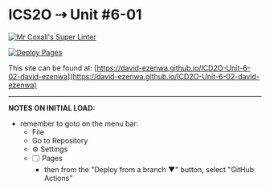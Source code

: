 # ICS2O ⇢ Unit #6-01

[![Mr Coxall's Super Linter](https://github.com/david-ezenwa/ICD2O-Unit-6-02-david-ezenwa/workflows/Mr%20Coxall's%20Super%20Linter/badge.svg)](https://github.com/david-ezenwa/ICD2O-Unit-6-02-david-ezenwa/actions)

[![Deploy Pages](https://github.com/david-ezenwa/ICD2O-Unit-6-02-david-ezenwa/workflows/Deploy%20Pages/badge.svg)](https://github.com/david-ezenwa/ICD2O-Unit-6-02-david-ezenwa/actions)

This site can be found at: [https://david-ezenwa.github.io/ICD2O-Unit-6-02-david-ezenwa](https://david-ezenwa.github.io/ICD2O-Unit-6-02-david-ezenwa)

---

**NOTES ON INITIAL LOAD:**
- remember to goto on the menu bar:
  - File
  - Go to Repository
  - ⚙ Settings
  - 🗔 Pages
    - then from the "Deploy from a branch ▼" button, select "GitHub Actions"
